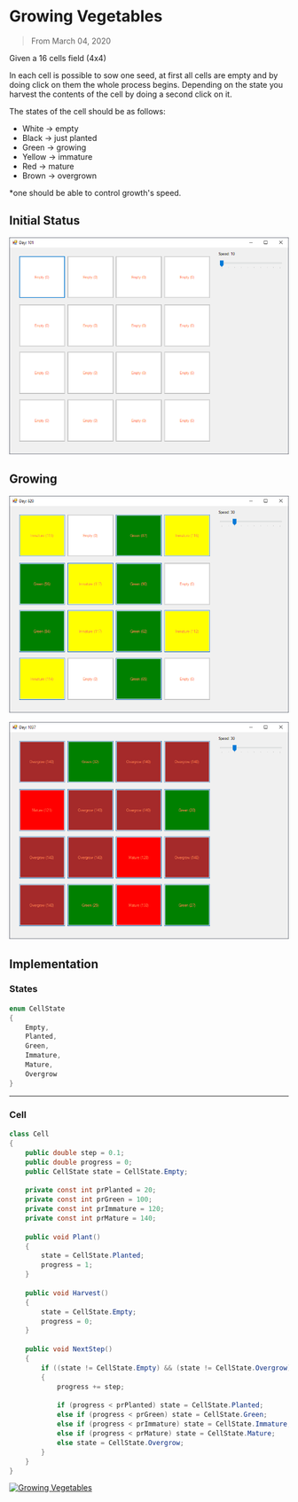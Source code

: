 # Growing Vegetables
> From March 04, 2020

Given a 16 cells field (4x4)

In each cell is possible to sow one seed, at first all cells are empty and by doing click on them the whole process begins. Depending on the state you harvest the contents of the cell by doing a second click on it.

The states of the cell should be as follows:
- White  -> empty
- Black   -> just planted
- Green  -> growing
- Yellow -> immature
- Red     -> mature
- Brown -> overgrown

*one should be able to control growth's speed.

## Initial Status
![gv_0.png](https://github.com/pablinme/sim-growing-vegetables/blob/cbd7950539d83f35a9179237e1e0e7a8bc344e80/images/gv_0.png)

## Growing
![gv_1.png](https://github.com/pablinme/sim-growing-vegetables/blob/cbd7950539d83f35a9179237e1e0e7a8bc344e80/images/gv_1.png)

![gv_2.png](https://github.com/pablinme/sim-growing-vegetables/blob/cbd7950539d83f35a9179237e1e0e7a8bc344e80/images/gv_2.png)

## Implementation

### States
```csharp
enum CellState
{
    Empty,
    Planted,
    Green,
    Immature,
    Mature,
    Overgrow
}
```
---

### Cell
```csharp
class Cell
{
    public double step = 0.1;
    public double progress = 0;
    public CellState state = CellState.Empty;

    private const int prPlanted = 20;
    private const int prGreen = 100;
    private const int prImmature = 120;
    private const int prMature = 140;

    public void Plant()
    {         
        state = CellState.Planted;
        progress = 1;
    }

    public void Harvest()
    {         
        state = CellState.Empty;         
        progress = 0;     
    }     

    public void NextStep()     
    {         
        if ((state != CellState.Empty) && (state != CellState.Overgrow))         
        {             
            progress += step;             

            if (progress < prPlanted) state = CellState.Planted;            
            else if (progress < prGreen) state = CellState.Green;             
            else if (progress < prImmature) state = CellState.Immature;             
            else if (progress < prMature) state = CellState.Mature;             
            else state = CellState.Overgrow;         
        }     
    }
}
```
[![Growing Vegetables](https://github-readme-stats.vercel.app/api/pin/?username=pablinme&repo=sim-growing-vegetables)](https://github.com/pablinme/sim-growing-vegetables)
